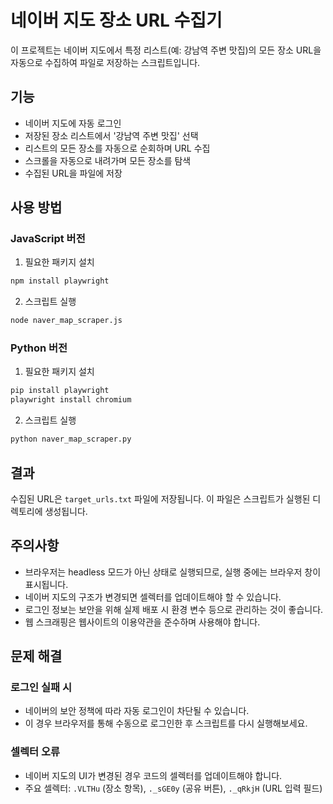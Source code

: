 # 네이버 지도 장소 URL 수집기

이 프로젝트는 네이버 지도에서 특정 리스트(예: 강남역 주변 맛집)의 모든 장소 URL을 자동으로 수집하여 파일로 저장하는 스크립트입니다.

## 기능

- 네이버 지도에 자동 로그인
- 저장된 장소 리스트에서 '강남역 주변 맛집' 선택
- 리스트의 모든 장소를 자동으로 순회하며 URL 수집
- 스크롤을 자동으로 내려가며 모든 장소를 탐색
- 수집된 URL을 파일에 저장

## 사용 방법

### JavaScript 버전

1. 필요한 패키지 설치
```bash
npm install playwright
```

2. 스크립트 실행
```bash
node naver_map_scraper.js
```

### Python 버전

1. 필요한 패키지 설치
```bash
pip install playwright
playwright install chromium
```

2. 스크립트 실행
```bash
python naver_map_scraper.py
```

## 결과

수집된 URL은 `target_urls.txt` 파일에 저장됩니다. 이 파일은 스크립트가 실행된 디렉토리에 생성됩니다.

## 주의사항

- 브라우저는 headless 모드가 아닌 상태로 실행되므로, 실행 중에는 브라우저 창이 표시됩니다.
- 네이버 지도의 구조가 변경되면 셀렉터를 업데이트해야 할 수 있습니다.
- 로그인 정보는 보안을 위해 실제 배포 시 환경 변수 등으로 관리하는 것이 좋습니다.
- 웹 스크래핑은 웹사이트의 이용약관을 준수하며 사용해야 합니다.

## 문제 해결

### 로그인 실패 시
- 네이버의 보안 정책에 따라 자동 로그인이 차단될 수 있습니다.
- 이 경우 브라우저를 통해 수동으로 로그인한 후 스크립트를 다시 실행해보세요.

### 셀렉터 오류
- 네이버 지도의 UI가 변경된 경우 코드의 셀렉터를 업데이트해야 합니다.
- 주요 셀렉터: `.VLTHu` (장소 항목), `._sGE0y` (공유 버튼), `._qRkjH` (URL 입력 필드) 